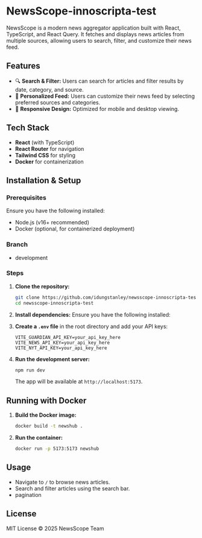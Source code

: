 # NewsScope-innoscripta-test
NewsScope is a modern news aggregator application built with React, TypeScript, and React Query. It fetches and displays news articles from multiple sources, allowing users to search, filter, and customize their news feed.
## Features
- 🔍 **Search & Filter:** Users can search for articles and filter results by date, category, and source.
- 📌 **Personalized Feed:** Users can customize their news feed by selecting preferred sources and categories.
- 📱 **Responsive Design:** Optimized for mobile and desktop viewing.

## Tech Stack
- **React** (with TypeScript)
- **React Router** for navigation
- **Tailwind CSS** for styling
- **Docker** for containerization
  
## Installation & Setup
### Prerequisites
Ensure you have the following installed:
- Node.js (v16+ recommended)
- Docker (optional, for containerized deployment)

### Branch
- development
  
### Steps
1. **Clone the repository:**
   ```sh
   git clone https://github.com/idungstanley/newsscope-innoscripta-test.git
   cd newsscope-innoscripta-test
   ```

2. **Install dependencies:**
  Ensure you have the following installed:

3. **Create a `.env` file** in the root directory and add your API keys:
   ```env
   VITE_GUARDIAN_API_KEY=your_api_key_here
   VITE_NEWS_API_KEY=your_api_key_here
   VITE_NYT_API_KEY=your_api_key_here
   ```

4. **Run the development server:**
   ```sh
   npm run dev
   ```
   The app will be available at `http://localhost:5173`.

## Running with Docker
1. **Build the Docker image:**
   ```sh
   docker build -t newshub .
   ```
2. **Run the container:**
   ```sh
   docker run -p 5173:5173 newshub
   ```

## Usage
- Navigate to `/` to browse news articles.
- Search and filter articles using the search bar.
- pagination


## License
MIT License © 2025 NewsScope Team
